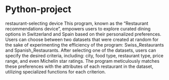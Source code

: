 # Python-project
restaurant-selecting device
This program, known as the “Restaurant recommendations device”,  empowers users to explore curated dining options in Switzerland and Spain based on their personalized preferences. Users can choose between two datasets that were created at random for the sake of experimenting the efficiency of the program: Swiss_Restaurants and Spanish_Restaurants. After selecting one of the datasets, users can specify the desired criteria, including: city, food type, restaurant type, price range, and even Michelin star ratings. The program meticulously matches these preferences with the attributes of each restaurant in the dataset, utilizing specialized functions for each criterion.
